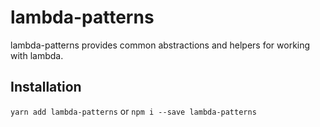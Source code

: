 # lambda-patterns

lambda-patterns provides common abstractions and helpers for working with lambda.

## Installation

`yarn add lambda-patterns` or `npm i --save lambda-patterns`
